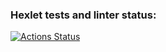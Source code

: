 ### Hexlet tests and linter status:
[![Actions Status](https://github.com/pickTD/php-project-lvl2/workflows/hexlet-check/badge.svg)](https://github.com/pickTD/php-project-lvl2/actions)
